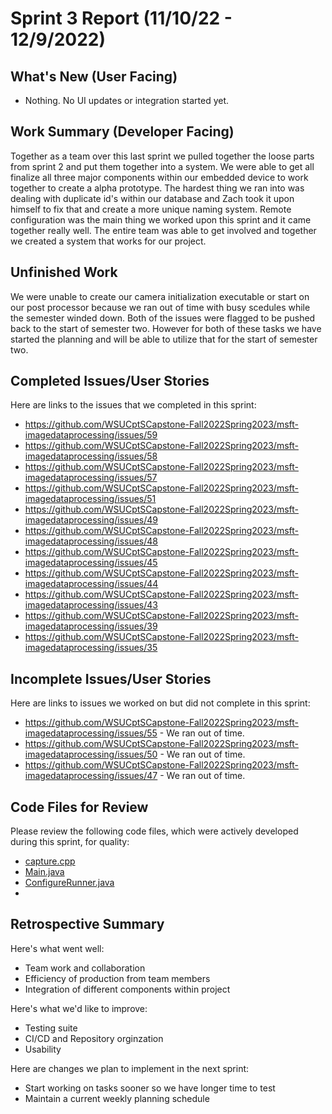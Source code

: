 # Sprint 3 Report (11/10/22 - 12/9/2022)

## What's New (User Facing)
* Nothing. No UI updates or integration started yet.

## Work Summary (Developer Facing)
Together as a team over this last sprint we pulled together the loose parts from sprint 2 and put them together into a system. We were able to get all finalize all three major components within our embedded device to work together to create a alpha prototype. The hardest thing we ran into was dealing with duplicate id's within our database and Zach took it upon himself to fix that and create a more unique naming system. Remote configuration was the main thing we worked upon this sprint and it came together really well. The entire team was able to get involved and together we created a system that works for our project.

## Unfinished Work

We were unable to create our camera initialization executable or start on our post processor because we ran out of time with busy scedules while the semester winded down. Both of the issues were flagged to be pushed back to the start of semester two. However for both of these tasks we have started the planning and will be able to utilize that for the start of semester two.

## Completed Issues/User Stories
Here are links to the issues that we completed in this sprint:

 * https://github.com/WSUCptSCapstone-Fall2022Spring2023/msft-imagedataprocessing/issues/59
 * https://github.com/WSUCptSCapstone-Fall2022Spring2023/msft-imagedataprocessing/issues/58
 * https://github.com/WSUCptSCapstone-Fall2022Spring2023/msft-imagedataprocessing/issues/57
 * https://github.com/WSUCptSCapstone-Fall2022Spring2023/msft-imagedataprocessing/issues/51
 * https://github.com/WSUCptSCapstone-Fall2022Spring2023/msft-imagedataprocessing/issues/49
 * https://github.com/WSUCptSCapstone-Fall2022Spring2023/msft-imagedataprocessing/issues/48
 * https://github.com/WSUCptSCapstone-Fall2022Spring2023/msft-imagedataprocessing/issues/45
 * https://github.com/WSUCptSCapstone-Fall2022Spring2023/msft-imagedataprocessing/issues/44
 * https://github.com/WSUCptSCapstone-Fall2022Spring2023/msft-imagedataprocessing/issues/43
 * https://github.com/WSUCptSCapstone-Fall2022Spring2023/msft-imagedataprocessing/issues/39
 * https://github.com/WSUCptSCapstone-Fall2022Spring2023/msft-imagedataprocessing/issues/35
 
 ## Incomplete Issues/User Stories
 Here are links to issues we worked on but did not complete in this sprint:
 
* https://github.com/WSUCptSCapstone-Fall2022Spring2023/msft-imagedataprocessing/issues/55 - We ran out of time.
* https://github.com/WSUCptSCapstone-Fall2022Spring2023/msft-imagedataprocessing/issues/50 - We ran out of time.
* https://github.com/WSUCptSCapstone-Fall2022Spring2023/msft-imagedataprocessing/issues/47 - We ran out of time.
 

## Code Files for Review
Please review the following code files, which were actively developed during this sprint, for quality:
 * [capture.cpp](https://github.com/WSUCptSCapstone-Fall2022Spring2023/msft-imagedataprocessing/blob/main/AGICamCapture/capture.cpp)
 * [Main.java](https://github.com/WSUCptSCapstone-Fall2022Spring2023/msft-imagedataprocessing/blob/main/AGICamUpload/src/main/java/org/agicam/Main.java)
 * [ConfigureRunner.java](https://github.com/WSUCptSCapstone-Fall2022Spring2023/msft-imagedataprocessing/blob/main/AGICamConfigure/src/main/java/org/agicam/ConfigureRunner.java)
 * 
 
## Retrospective Summary
Here's what went well:
  * Team work and collaboration
  * Efficiency of production from team members
  * Integration of different components within project
 
Here's what we'd like to improve:
   * Testing suite
   * CI/CD and Repository orginzation
   * Usability
  
Here are changes we plan to implement in the next sprint:
   * Start working on tasks sooner so we have longer time to test
   * Maintain a current weekly planning schedule

